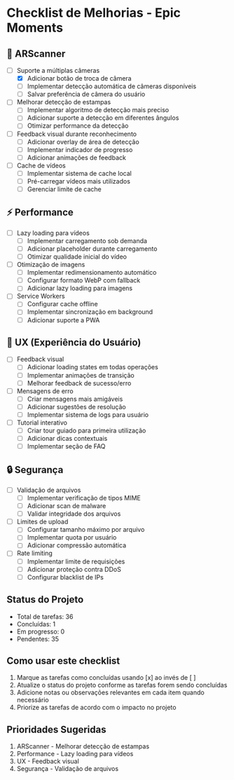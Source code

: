 # Checklist de Melhorias - Epic Moments

## 📸 ARScanner
- [ ] Suporte a múltiplas câmeras
  - [x] Adicionar botão de troca de câmera
  - [ ] Implementar detecção automática de câmeras disponíveis
  - [ ] Salvar preferência de câmera do usuário
- [ ] Melhorar detecção de estampas
  - [ ] Implementar algoritmo de detecção mais preciso
  - [ ] Adicionar suporte a detecção em diferentes ângulos
  - [ ] Otimizar performance da detecção
- [ ] Feedback visual durante reconhecimento
  - [ ] Adicionar overlay de área de detecção
  - [ ] Implementar indicador de progresso
  - [ ] Adicionar animações de feedback
- [ ] Cache de vídeos
  - [ ] Implementar sistema de cache local
  - [ ] Pré-carregar vídeos mais utilizados
  - [ ] Gerenciar limite de cache

## ⚡ Performance
- [ ] Lazy loading para vídeos
  - [ ] Implementar carregamento sob demanda
  - [ ] Adicionar placeholder durante carregamento
  - [ ] Otimizar qualidade inicial do vídeo
- [ ] Otimização de imagens
  - [ ] Implementar redimensionamento automático
  - [ ] Configurar formato WebP com fallback
  - [ ] Adicionar lazy loading para imagens
- [ ] Service Workers
  - [ ] Configurar cache offline
  - [ ] Implementar sincronização em background
  - [ ] Adicionar suporte a PWA

## 🎨 UX (Experiência do Usuário)
- [ ] Feedback visual
  - [ ] Adicionar loading states em todas operações
  - [ ] Implementar animações de transição
  - [ ] Melhorar feedback de sucesso/erro
- [ ] Mensagens de erro
  - [ ] Criar mensagens mais amigáveis
  - [ ] Adicionar sugestões de resolução
  - [ ] Implementar sistema de logs para usuário
- [ ] Tutorial interativo
  - [ ] Criar tour guiado para primeira utilização
  - [ ] Adicionar dicas contextuais
  - [ ] Implementar seção de FAQ

## 🔒 Segurança
- [ ] Validação de arquivos
  - [ ] Implementar verificação de tipos MIME
  - [ ] Adicionar scan de malware
  - [ ] Validar integridade dos arquivos
- [ ] Limites de upload
  - [ ] Configurar tamanho máximo por arquivo
  - [ ] Implementar quota por usuário
  - [ ] Adicionar compressão automática
- [ ] Rate limiting
  - [ ] Implementar limite de requisições
  - [ ] Adicionar proteção contra DDoS
  - [ ] Configurar blacklist de IPs

## Status do Projeto
- Total de tarefas: 36
- Concluídas: 1
- Em progresso: 0
- Pendentes: 35

## Como usar este checklist
1. Marque as tarefas como concluídas usando [x] ao invés de [ ]
2. Atualize o status do projeto conforme as tarefas forem sendo concluídas
3. Adicione notas ou observações relevantes em cada item quando necessário
4. Priorize as tarefas de acordo com o impacto no projeto

## Prioridades Sugeridas
1. ARScanner - Melhorar detecção de estampas
2. Performance - Lazy loading para vídeos
3. UX - Feedback visual
4. Segurança - Validação de arquivos
